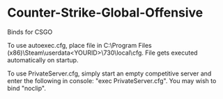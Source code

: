 # Counter-Strike-Global-Offensive
Binds for CSGO

To use autoexec.cfg, place file in C:\Program Files (x86)\Steam\userdata\<YOURID>\730\local\cfg. File gets executed automatically on startup.

To use PrivateServer.cfg, simply start an empty competitive server and enter the following in console: "exec PrivateServer.cfg". You may wish to bind "noclip".
